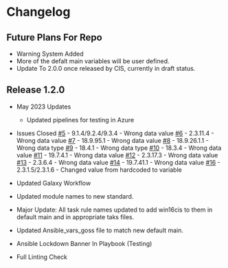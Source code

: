 # Changelog

## Future Plans For Repo
- Warning System Added
- More of the defalt main variables will be user defined. 
- Update To 2.0.0 once released by CIS, currently in draft status.

## Release 1.2.0
- May 2023 Updates
  - Updated pipelines for testing in Azure

- Issues Closed
  [#5](https://github.com/ansible-lockdown/Windows-2016-CIS/issues/5) - 9.1.4/9.2.4/9.3.4 - Wrong data value
  [#6](https://github.com/ansible-lockdown/Windows-2016-CIS/issues/6) - 2.3.11.4 - Wrong data value
  [#7](https://github.com/ansible-lockdown/Windows-2016-CIS/issues/7) - 18.9.95.1 - Wrong data value
  [#8](https://github.com/ansible-lockdown/Windows-2016-CIS/issues/8) - 18.9.26.1.1 - Wrong data type
  [#9](https://github.com/ansible-lockdown/Windows-2016-CIS/issues/9) - 18.4.1 - Wrong data type
  [#10](https://github.com/ansible-lockdown/Windows-2016-CIS/issues/10) - 18.3.4 - Wrong data value
  [#11](https://github.com/ansible-lockdown/Windows-2016-CIS/issues/11) - 19.7.4.1 - Wrong data value
  [#12](https://github.com/ansible-lockdown/Windows-2016-CIS/issues/12) - 2.3.17.3 - Wrong data value
  [#13](https://github.com/ansible-lockdown/Windows-2016-CIS/issues/13) - 2.3.6.4 - Wrong data value
  [#14](https://github.com/ansible-lockdown/Windows-2016-CIS/issues/14) - 19.7.41.1 - Wrong data value
  [#16](https://github.com/ansible-lockdown/Windows-2016-CIS/issues/16) - 2.3.1.5/2.3.1.6 - Changed value from hardcoded to variable
- Updated Galaxy Workflow
- Updated module names to new standard.
- Major Update: All task rule names updated to add win16cis to them in default main 
  and in appropriate taks files.
- Updated Ansible_vars_goss file to match new default main.
- Ansible Lockdown Banner In Playbook (Testing)
- Full Linting Check



